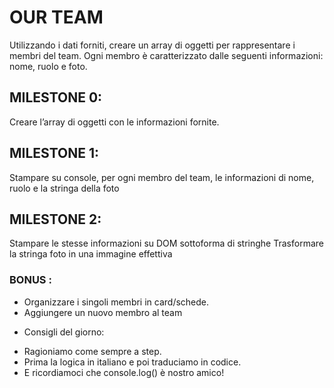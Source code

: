 # OUR TEAM

Utilizzando i dati forniti, creare un array di oggetti per rappresentare i membri del team.
Ogni membro è caratterizzato dalle seguenti informazioni: nome, ruolo e foto.

## MILESTONE 0:
Creare l’array di oggetti con le informazioni fornite.

## MILESTONE 1:
Stampare su console, per ogni membro del team, le informazioni di nome, ruolo e la stringa della foto

## MILESTONE 2:
Stampare le stesse informazioni su DOM sottoforma di stringhe
Trasformare la stringa foto in una immagine effettiva

### BONUS :
* Organizzare i singoli membri in card/schede.
* Aggiungere un nuovo membro al team
- Consigli del giorno:
* Ragioniamo come sempre a step.
* Prima la logica in italiano e poi traduciamo in codice.
* E ricordiamoci che console.log() è nostro amico!
